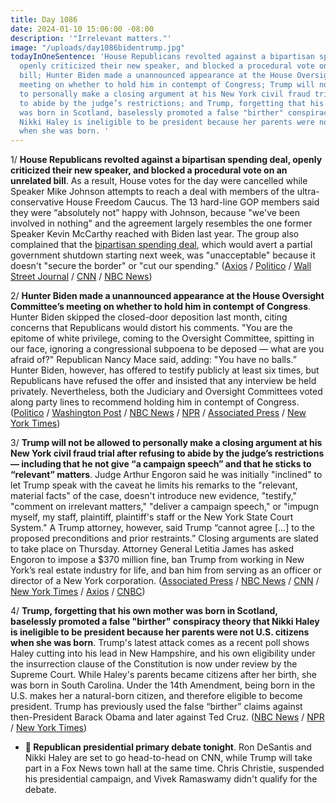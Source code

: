 ```yaml
---
title: Day 1086
date: 2024-01-10 15:06:00 -08:00
description: '"Irrelevant matters."'
image: "/uploads/day1086bidentrump.jpg"
todayInOneSentence: 'House Republicans revolted against a bipartisan spending deal,
  openly criticized their new speaker, and blocked a procedural vote on an unrelated
  bill; Hunter Biden made a unannounced appearance at the House Oversight Committee’s
  meeting on whether to hold him in contempt of Congress; Trump will not be allowed
  to personally make a closing argument at his New York civil fraud trial after refusing
  to abide by the judge’s restrictions; and Trump, forgetting that his own mother
  was born in Scotland, baselessly promoted a false "birther" conspiracy theory that
  Nikki Haley is ineligible to be president because her parents were not U.S. citizens
  when she was born. '
---
```


1/ **House Republicans revolted against a bipartisan spending deal, openly criticized their new speaker, and blocked a procedural vote on an unrelated bill**. As a result, House votes for the day were cancelled while Speaker Mike Johnson attempts to reach a deal with members of the ultra-conservative House Freedom Caucus. The 13 hard-line GOP members said they were “absolutely not” happy with Johnson, because "we've been involved in nothing" and the agreement largely resembles the one former Speaker Kevin McCarthy reached with Biden last year. The group also complained that the [bipartisan spending deal](https://whatthefuckjusthappenedtoday.com/2024/01/08/day-1084/#4-house-republicans-and-senate-democ), which would avert a partial government shutdown starting next week, was "unacceptable" because it doesn't "secure the border" or "cut our spending." ([Axios](https://www.axios.com/2024/01/10/republicans-rule-vote-house-floor-budget) / [Politico](https://www.politico.com/live-updates/2024/01/10/congress/hunter-biden-contempt-resolution-advances-00134798) / [Wall Street Journal](https://www.wsj.com/politics/policy/border-security-fight-imperils-budget-deal-funding-for-ukraine-b1054519?mod=hp_lead_pos4) / [CNN](https://www.cnn.com/2024/01/10/politics/speaker-johnson-funding-fight-right-flank/index.html) / [NBC News](https://www.nbcnews.com/politics/congress/congressional-leaders-signal-short-term-funding-deal-needed-avert-shut-rcna133293))

2/ **Hunter Biden made a unannounced appearance at the House Oversight Committee’s meeting on whether to hold him in contempt of Congress**. Hunter Biden skipped the closed-door deposition last month, citing concerns that Republicans would distort his comments. "You are the epitome of white privilege, coming to the Oversight Committee, spitting in our face, ignoring a congressional subpoena to be deposed — what are you afraid of?" Republican Nancy Mace said, adding: "You have no balls.” Hunter Biden, however, has offered to testify publicly at least six times, but Republicans have refused the offer and insisted that any interview be held privately. Nevertheless, both the Judiciary and Oversight Committees voted along party lines to recommend holding him in contempt of Congress. ([Politico](https://www.politico.com/live-updates/2024/01/10/congress/hunter-biden-contempt-resolution-advances-00134798) / [Washington Post](https://www.washingtonpost.com/politics/2024/01/10/biden-surprise-appearance-contempt-hearing/) / [NBC News](https://www.nbcnews.com/politics/congress/house-republicans-vote-resolutions-hold-hunter-biden-contempt-congress-rcna133206) / [NPR](https://www.npr.org/2024/01/10/1224021556/hunter-biden-surprise-contempt-appearance) / [Associated Press](https://apnews.com/article/hunter-biden-congress-investigation-impeachment-49747853006d10f06103ab362c0f387a) / [New York Times](https://www.nytimes.com/2024/01/10/us/politics/hunter-biden-capitol-hearing.html))

3/ **Trump will not be allowed to personally make a closing argument at his New York civil fraud trial after refusing to abide by the judge’s restrictions — including that he not give “a campaign speech” and that he sticks to “relevant” matters**. Judge Arthur Engoron said he was initially "inclined" to let Trump speak with the caveat he limits his remarks to the "relevant, material facts" of the case, doesn't introduce new evidence, "testify," "comment on irrelevant matters," "deliver a campaign speech," or "impugn myself, my staff, plaintiff, plaintiff's staff or the New York State Court System." A Trump attorney, however, said Trump “cannot agree \[...\] to the proposed preconditions and prior restraints.” Closing arguments are slated to take place on Thursday.  Attorney General Letitia James has asked Engoron to impose a $370 million fine, ban Trump from working in New York’s real estate industry for life, and ban him from serving as an officer or director of a New York corporation. ([Associated Press](https://apnews.com/article/trump-fraud-trial-closing-arguments-420997f889922423dbce8a0945f0c348) / [NBC News](https://www.nbcnews.com/politics/donald-trump/trump-plans-deliver-part-closing-arguments-ny-civil-fraud-trial-rcna133148) / [CNN](https://www.cnn.com/2024/01/10/politics/trump-civil-trial-testimony/index.html) / [New York Times](https://www.nytimes.com/2024/01/10/nyregion/trump-fraud-trial-closing-arguments.html) / [Axios](https://www.axios.com/2024/01/10/trump-trial-court-closing-argument-fraud) / [CNBC](https://www.cnbc.com/2024/01/10/trump-not-allowed-make-new-york-fraud-trial-closing-argument.html))

4/ **Trump, forgetting that his own mother was born in Scotland, baselessly promoted a false "birther" conspiracy theory that Nikki Haley is ineligible to be president because her parents were not U.S. citizens when she was born**. Trump's latest attack comes as a recent poll shows Haley cutting into his lead in New Hampshire, and his own eligibility under the insurrection clause of the Constitution is now under review by the Supreme Court. While Haley's parents became citizens after her birth, she was born in South Carolina. Under the 14th Amendment, being born in the U.S. makes her a natural-born citizen, and therefore eligible to become president. Trump has previously used the false “birther” claims against then-President Barack Obama and later against Ted Cruz. ([NBC News](https://www.nbcnews.com/politics/donald-trump/trump-promotes-baseless-birther-conspiracy-theory-nikki-haley-rcna133166) / [NPR](https://www.npr.org/2024/01/10/1223940451/donald-trump-birther-nikki-haley-citizenship-president-14th-amendment) / [New York Times](https://www.nytimes.com/2024/01/10/us/politics/trump-birther-nikki-haley.html))

* **📆 Republican presidential primary debate tonight**. Ron DeSantis and Nikki Haley are set to go head-to-head on CNN, while Trump will take part in a Fox News town hall at the same time. Chris Christie, suspended his presidential campaign, and Vivek Ramaswamy didn't qualify for the debate.